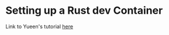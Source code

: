 # Setting up a Rust dev Container

Link to Yueen's tutorial [here](https://github.com/myueen/comp423-course-notes/blob/main/docs/tutorials/rust-setup.md)